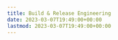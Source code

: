 ```yaml
---
title: Build & Release Engineering
date: 2023-03-07T19:49:00+00:00
lastmod: 2023-03-07T19:49:00+00:00
---
```

